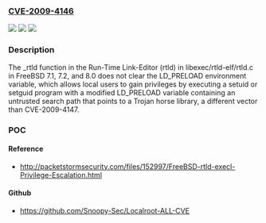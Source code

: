### [CVE-2009-4146](https://cve.mitre.org/cgi-bin/cvename.cgi?name=CVE-2009-4146)
![](https://img.shields.io/static/v1?label=Product&message=n%2Fa&color=blue)
![](https://img.shields.io/static/v1?label=Version&message=n%2Fa&color=blue)
![](https://img.shields.io/static/v1?label=Vulnerability&message=n%2Fa&color=brighgreen)

### Description

The _rtld function in the Run-Time Link-Editor (rtld) in libexec/rtld-elf/rtld.c in FreeBSD 7.1, 7.2, and 8.0 does not clear the LD_PRELOAD environment variable, which allows local users to gain privileges by executing a setuid or setguid program with a modified LD_PRELOAD variable containing an untrusted search path that points to a Trojan horse library, a different vector than CVE-2009-4147.

### POC

#### Reference
- http://packetstormsecurity.com/files/152997/FreeBSD-rtld-execl-Privilege-Escalation.html

#### Github
- https://github.com/Snoopy-Sec/Localroot-ALL-CVE

